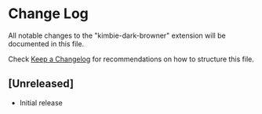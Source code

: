 # Change Log

All notable changes to the "kimbie-dark-browner" extension will be documented in this file.

Check [Keep a Changelog](http://keepachangelog.com/) for recommendations on how to structure this file.

## [Unreleased]

- Initial release
